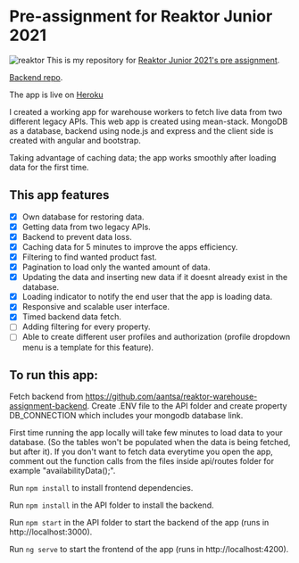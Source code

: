 # Pre-assignment for Reaktor Junior 2021
![reaktor](https://user-images.githubusercontent.com/49878974/99691154-94ccb400-2a91-11eb-9344-93f8cac0634d.png)
This is my repository for [Reaktor Junior 2021's pre assignment](https://www.reaktor.com/junior-dev-assignment/).

[Backend repo](https://github.com/aantsa/reaktor-warehouse-assignment-backend).

The app is live on [Heroku](https://reaktor-warehouse-assignment.herokuapp.com/)

I created a working app for warehouse workers to fetch live data from two different legacy APIs.
This web app is created using mean-stack. MongoDB as a database, backend using node.js and express and the client side is created with angular and bootstrap.

Taking advantage of caching data; the app works smoothly after loading data for the first time.

## This app features
- [x] Own database for restoring data.
- [x] Getting data from two legacy APIs.
- [x] Backend to prevent data loss.
- [x] Caching data for 5 minutes to improve the apps efficiency.
- [x] Filtering to find wanted product fast.
- [x] Pagination to load only the wanted amount of data.
- [x] Updating the data and inserting new data if it doesnt already exist in the database.
- [x] Loading indicator to notify the end user that the app is loading data.
- [x] Responsive and scalable user interface.
- [x] Timed backend data fetch.
- [ ] Adding filtering for every property.
- [ ] Able to create different user profiles and authorization (profile dropdown menu is a template for this feature).

## To run this app:

Fetch backend from https://github.com/aantsa/reaktor-warehouse-assignment-backend.
Create .ENV file to the API folder and create property DB_CONNECTION which includes your mongodb database link.

First time running the app locally will take few minutes to load data to your database. (So the tables won't be populated when the data is being fetched, but after it).
If you don't want to fetch data everytime you open the app, comment out the function calls from the files inside api/routes folder for example "availabilityData();".

Run `npm install` to install frontend dependencies.

Run `npm install` in the API folder to install the backend.

Run `npm start` in the API folder to start the backend of the app (runs in http://localhost:3000).

Run `ng serve` to start the frontend of the app (runs in http://localhost:4200).
